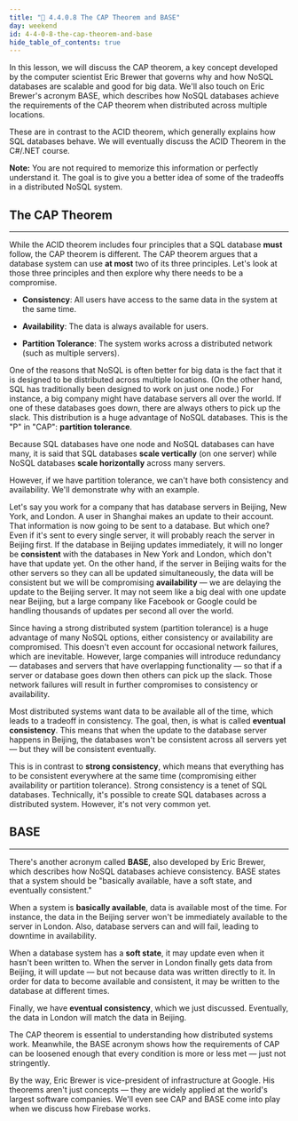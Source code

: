 ```yaml
---
title: "📓 4.4.0.8 The CAP Theorem and BASE"
day: weekend
id: 4-4-0-8-the-cap-theorem-and-base
hide_table_of_contents: true
---
```


In this lesson, we will discuss the CAP theorem, a key concept developed by the computer scientist Eric Brewer that governs why and how NoSQL databases are scalable and good for big data. We'll also touch on Eric Brewer's acronym BASE, which describes how NoSQL databases achieve the requirements of the CAP theorem when distributed across multiple locations.

These are in contrast to the ACID theorem, which generally explains how SQL databases behave. We will eventually discuss the ACID Theorem in the C#/.NET course.

**Note:** You are not required to memorize this information or perfectly understand it. The goal is to give you a better idea of some of the tradeoffs in a distributed NoSQL system. 

## The CAP Theorem
---

While the ACID theorem includes four principles that a SQL database **must** follow, the CAP theorem is different. The CAP theorem argues that a database system can use **at most** two of its three principles. Let's look at those three principles and then explore why there needs to be a compromise.

* **Consistency**: All users have access to the same data in the system at the same time.

* **Availability**: The data is always available for users.

* **Partition Tolerance**: The system works across a distributed network (such as multiple servers).

One of the reasons that NoSQL is often better for big data is the fact that it is designed to be distributed across multiple locations. (On the other hand, SQL has traditionally been designed to work on just one node.) For instance, a big company might have database servers all over the world. If one of these databases goes down, there are always others to pick up the slack. This distribution is a huge advantage of NoSQL databases. This is the "P" in "CAP": **partition tolerance**.

Because SQL databases have one node and NoSQL databases can have many, it is said that SQL databases **scale vertically** (on one server) while NoSQL databases **scale horizontally** across many servers.

However, if we have partition tolerance, we can't have both consistency and availability. We'll demonstrate why with an example.

Let's say you work for a company that has database servers in Beijing, New York, and London. A user in Shanghai makes an update to their account. That information is now going to be sent to a database. But which one? Even if it's sent to every single server, it will probably reach the server in Beijing first. If the database in Beijing updates immediately, it will no longer be **consistent** with the databases in New York and London, which don't have that update yet. On the other hand, if the server in Beijing waits for the other servers so they can all be updated simultaneously, the data will be consistent but we will be compromising **availability** — we are delaying the update to the Beijing server. It may not seem like a big deal with one update near Beijing, but a large company like Facebook or Google could be handling thousands of updates per second all over the world.

Since having a strong distributed system (partition tolerance) is a huge advantage of many NoSQL options, either consistency or availability are compromised. This doesn't even account for occasional network failures, which are inevitable. However, large companies will introduce redundancy — databases and servers that have overlapping functionality — so that if a server or database goes down then others can pick up the slack. Those network failures will result in further compromises to consistency or availability.

Most distributed systems want data to be available all of the time, which leads to a tradeoff in consistency. The goal, then, is what is called **eventual consistency**. This means that when the update to the database server happens in Beijing, the databases won't be consistent across all servers yet — but they will be consistent eventually.

This is in contrast to **strong consistency**, which means that everything has to be consistent everywhere at the same time (compromising either availability or partition tolerance). Strong consistency is a tenet of SQL databases. Technically, it's possible to create SQL databases across a distributed system. However, it's not very common yet.

## BASE
---

There's another acronym called **BASE**, also developed by Eric Brewer, which describes how NoSQL databases achieve consistency. BASE states that a system should be "basically available, have a soft state, and eventually consistent."

When a system is **basically available**, data is available most of the time. For instance, the data in the Beijing server won't be immediately available to the server in London. Also, database servers can and will fail, leading to downtime in availability.

When a database system has a **soft state**, it may update even when it hasn't been written to. When the server in London finally gets data from Beijing, it will update — but not because data was written directly to it. In order for data to become available and consistent, it may be written to the database at different times.

Finally, we have **eventual consistency**, which we just discussed. Eventually, the data in London will match the data in Beijing.

The CAP theorem is essential to understanding how distributed systems work. Meanwhile, the BASE acronym shows how the requirements of CAP can be loosened enough that every condition is more or less met — just not stringently.

By the way, Eric Brewer is vice-president of infrastructure at Google. His theorems aren't just concepts — they are widely applied at the world's largest software companies. We'll even see CAP and BASE come into play when we discuss how Firebase works.
